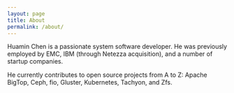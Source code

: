 ```yaml
---
layout: page
title: About
permalink: /about/
---
```


Huamin Chen is a passionate system software developer. He was previously employed by EMC, IBM (through Netezza acquisition), and a number of startup companies. 

He currently contributes to open source projects from A to Z: Apache BigTop, Ceph, fio, Gluster, Kubernetes, Tachyon, and Zfs.

